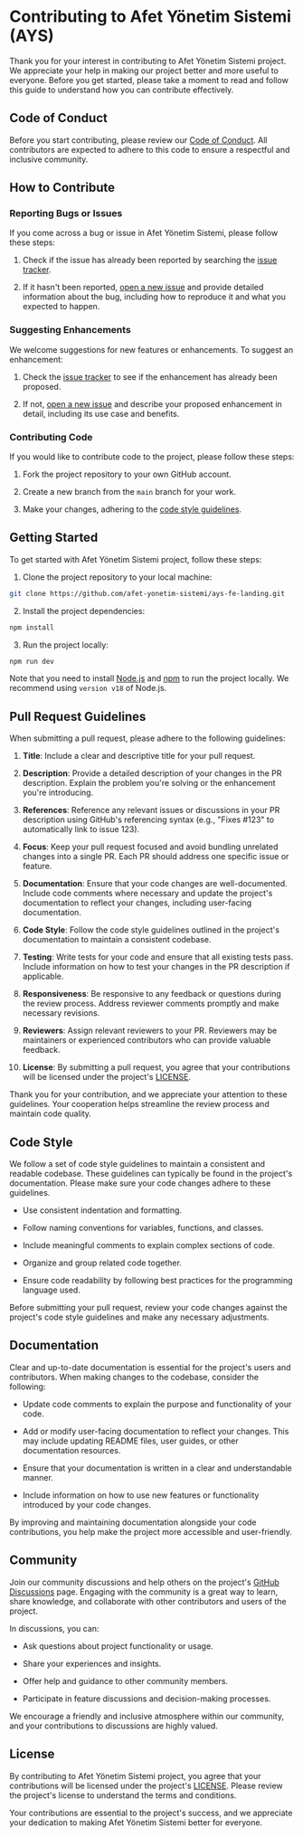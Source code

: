 # Contributing to Afet Yönetim Sistemi (AYS)

Thank you for your interest in contributing to Afet Yönetim Sistemi project. We appreciate your help in making our project better and more useful to everyone. Before you get started, please take a moment to read and follow this guide to understand how you can contribute effectively.

## Code of Conduct

Before you start contributing, please review our [Code of Conduct](CODE_OF_CONDUCT.md). All contributors are expected to adhere to this code to ensure a respectful and inclusive community.

## How to Contribute

### Reporting Bugs or Issues

If you come across a bug or issue in Afet Yönetim Sistemi, please follow these steps:

1. Check if the issue has already been reported by searching the [issue tracker](https://github.com/afet-yonetim-sistemi/ays-fe-landing/issues).

2. If it hasn't been reported, [open a new issue](https://github.com/afet-yonetim-sistemi/ays-fe-landing/issues/new) and provide detailed information about the bug, including how to reproduce it and what you expected to happen.

### Suggesting Enhancements

We welcome suggestions for new features or enhancements. To suggest an enhancement:

1. Check the [issue tracker](https://github.com/afet-yonetim-sistemi/ays-fe-landing/issues) to see if the enhancement has already been proposed.

2. If not, [open a new issue](https://github.com/afet-yonetim-sistemi/ays-fe-landing/issues/new) and describe your proposed enhancement in detail, including its use case and benefits.

### Contributing Code

If you would like to contribute code to the project, please follow these steps:

1. Fork the project repository to your own GitHub account.

2. Create a new branch from the `main` branch for your work.

3. Make your changes, adhering to the [code style guidelines](#code-style).

## Getting Started

To get started with Afet Yönetim Sistemi project, follow these steps:

1. Clone the project repository to your local machine:

```bash
git clone https://github.com/afet-yonetim-sistemi/ays-fe-landing.git
```

2. Install the project dependencies:

```bash
npm install
```

3. Run the project locally:

```bash
npm run dev
```

Note that you need to install [Node.js](https://nodejs.org/en/) and [npm](https://www.npmjs.com/) to run the project locally. We recommend using `version v18` of Node.js.

## Pull Request Guidelines

When submitting a pull request, please adhere to the following guidelines:

1. **Title**: Include a clear and descriptive title for your pull request.

2. **Description**: Provide a detailed description of your changes in the PR description. Explain the problem you're solving or the enhancement you're introducing.

3. **References**: Reference any relevant issues or discussions in your PR description using GitHub's referencing syntax (e.g., "Fixes #123" to automatically link to issue 123).

4. **Focus**: Keep your pull request focused and avoid bundling unrelated changes into a single PR. Each PR should address one specific issue or feature.

5. **Documentation**: Ensure that your code changes are well-documented. Include code comments where necessary and update the project's documentation to reflect your changes, including user-facing documentation.

6. **Code Style**: Follow the code style guidelines outlined in the project's documentation to maintain a consistent codebase.

7. **Testing**: Write tests for your code and ensure that all existing tests pass. Include information on how to test your changes in the PR description if applicable.

8. **Responsiveness**: Be responsive to any feedback or questions during the review process. Address reviewer comments promptly and make necessary revisions.

9. **Reviewers**: Assign relevant reviewers to your PR. Reviewers may be maintainers or experienced contributors who can provide valuable feedback.

10. **License**: By submitting a pull request, you agree that your contributions will be licensed under the project's [LICENSE](LICENSE).

Thank you for your contribution, and we appreciate your attention to these guidelines. Your cooperation helps streamline the review process and maintain code quality.

## Code Style

We follow a set of code style guidelines to maintain a consistent and readable codebase. These guidelines can typically be found in the project's documentation. Please make sure your code changes adhere to these guidelines.

- Use consistent indentation and formatting.

- Follow naming conventions for variables, functions, and classes.

- Include meaningful comments to explain complex sections of code.

- Organize and group related code together.

- Ensure code readability by following best practices for the programming language used.

Before submitting your pull request, review your code changes against the project's code style guidelines and make any necessary adjustments.

## Documentation

Clear and up-to-date documentation is essential for the project's users and contributors. When making changes to the codebase, consider the following:

- Update code comments to explain the purpose and functionality of your code.

- Add or modify user-facing documentation to reflect your changes. This may include updating README files, user guides, or other documentation resources.

- Ensure that your documentation is written in a clear and understandable manner.

- Include information on how to use new features or functionality introduced by your code changes.

By improving and maintaining documentation alongside your code contributions, you help make the project more accessible and user-friendly.

## Community

Join our community discussions and help others on the project's [GitHub Discussions](https://github.com/orgs/afet-yonetim-sistemi/discussions) page. Engaging with the community is a great way to learn, share knowledge, and collaborate with other contributors and users of the project.

In discussions, you can:

- Ask questions about project functionality or usage.

- Share your experiences and insights.

- Offer help and guidance to other community members.

- Participate in feature discussions and decision-making processes.

We encourage a friendly and inclusive atmosphere within our community, and your contributions to discussions are highly valued.

## License

By contributing to Afet Yönetim Sistemi project, you agree that your contributions will be licensed under the project's [LICENSE](LICENSE.md). Please review the project's license to understand the terms and conditions.

Your contributions are essential to the project's success, and we appreciate your dedication to making Afet Yönetim Sistemi better for everyone.
